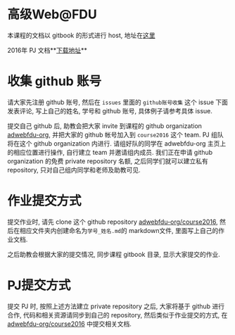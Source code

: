 # 高级Web@FDU

本课程的文档以 gitbook 的形式进行 host, 地址在[这里](https://www.gitbook.com/@adwebfdu)

2016年 PJ 文档**[下载地址](http://adwebfdu.github.io/data/pj2016.pdf)**

# 收集 github 账号

请大家先注册 github 账号, 然后在 `issues` 里面的 `github账号收集` 这个 issue 下面发表评论, 写上自己的姓名, 学号和 github 账号, 具体例子请参考具体 issue.

提交自己 github 后, 助教会把大家 invite 到课程的 github organization [adwebfdu-org](https://github.com/adwebfdu-org), 并把大家的 github 帐号加入到 `course2016` 这个 team. PJ 组队将在这个 github organization 内进行. 请组好队的同学在 adwebfdu-org 主页上的相应位置进行操作, 自行建立 team 并邀请组内成员. 我们正在申请 github organization 的免费 private repository 名额, 之后同学们就可以建立私有 repository, 只对自己组内同学和老师及助教可见.


# 作业提交方式

提交作业时, 请先 clone 这个 github repository [adwebfdu-org/course2016](https://github.com/adwebfdu-org/course2016), 然后在相应文件夹内创建命名为`学号_姓名.md`的 markdown文件, 里面写上自己的作业文档.

之后助教会根据大家的提交情况, 同步课程 gitbook 目录, 显示大家提交的作业.


# PJ提交方式

提交 PJ 时, 按照上述方法建立 private repository 之后, 大家将基于 github 进行合作, 代码和相关资源请同步到自己的 repository, 然后类似于作业提交的方式, 在 [adwebfdu-org/course2016](https://github.com/adwebfdu-org/course2016) 中提交相关文档.
